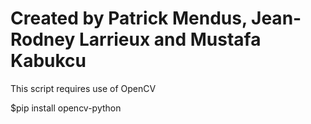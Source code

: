# Created by Patrick Mendus, Jean-Rodney Larrieux and Mustafa Kabukcu

This script requires use of OpenCV

$pip install opencv-python